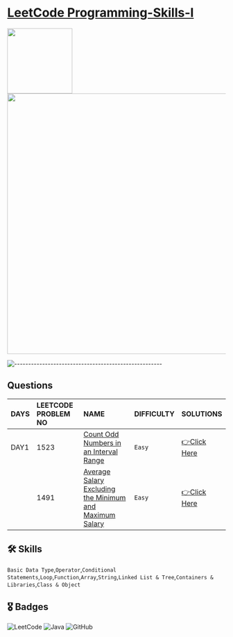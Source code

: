 # [LeetCode Programming-Skills-I](https://leetcode.com/study-plan/programming-skills/?progress=svapbu5)
<p float="left">
  <img src="https://assets.leetcode.com/study_plan/programming-skills/cover.png" width="150" />
  <img src="https://upload.wikimedia.org/wikipedia/commons/0/0a/LeetCode_Logo_black_with_text.svg" width="600" /> 
</p>

![-----------------------------------------------------](https://raw.githubusercontent.com/andreasbm/readme/master/assets/lines/rainbow.png)

## Questions

| DAYS  | LEETCODE PROBLEM NO |  NAME                         |  DIFFICULTY  |   SOLUTIONS                                                    |
| :-----| :------------------ | :---------------------------- | :----------- |  :------------------------------------------------------------ |
| DAY1 | 1523 | [Count Odd Numbers in an Interval Range](https://leetcode.com/problems/count-odd-numbers-in-an-interval-range/) | `Easy` | [👉Click Here](https://github.com/dhrupad17/Programming-Skills-I/blob/main/DAY1P1.md) |
|  | 1491 | [Average Salary Excluding the Minimum and Maximum Salary](https://leetcode.com/problems/average-salary-excluding-the-minimum-and-maximum-salary/) | `Easy` | [👉Click Here](https://github.com/dhrupad17/Programming-Skills-I/blob/main/DAY1P2.md) | 






## 🛠 Skills
`Basic Data Type`,`Operator`,`Conditional Statements`,`Loop`,`Function`,`Array`,`String`,`Linked List & Tree`,`Containers & Libraries`,`Class & Object`

## 🎖️ Badges
![LeetCode](https://img.shields.io/badge/LeetCode-000000?style=for-the-badge&logo=LeetCode&logoColor=#d16c06)
![Java](https://img.shields.io/badge/Java-ED8B00?style=for-the-badge&logo=java&logoColor=white)
![GitHub](https://img.shields.io/badge/github-%23121011.svg?style=for-the-badge&logo=github&logoColor=white)
